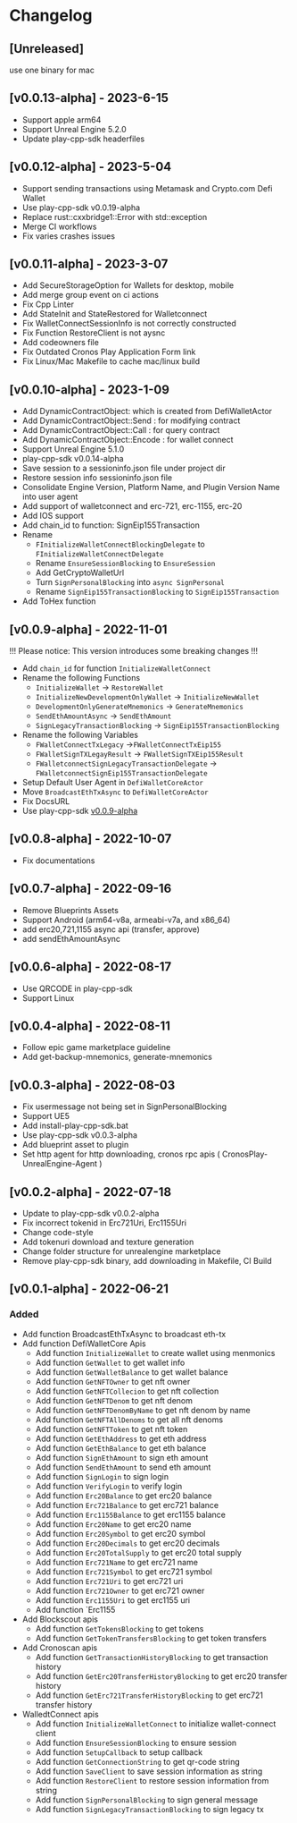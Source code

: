 # Changelog

## [Unreleased]
use one binary for mac

## [v0.0.13-alpha] - 2023-6-15
- Support apple arm64
- Support Unreal Engine 5.2.0
- Update play-cpp-sdk headerfiles 

## [v0.0.12-alpha] - 2023-5-04
- Support sending transactions using Metamask and Crypto.com Defi Wallet
- Use play-cpp-sdk v0.0.19-alpha
- Replace rust::cxxbridge1::Error with std::exception
- Merge CI workflows
- Fix varies crashes issues

## [v0.0.11-alpha] - 2023-3-07
- Add SecureStorageOption for Wallets for desktop, mobile
- Add merge group event on ci actions
- Fix Cpp Linter
- Add StateInit and StateRestored for Walletconnect
- Fix WalletConnectSessionInfo is not correctly constructed
- Fix Function RestoreClient is not aysnc
- Add codeowners file
- Fix Outdated Cronos Play Application Form link
- Fix Linux/Mac Makefile to cache mac/linux build


## [v0.0.10-alpha] - 2023-1-09
- Add DynamicContractObject: which is created from DefiWalletActor
- Add DynamicContractObject::Send : for modifying contract
- Add DynamicContractObject::Call : for query contract
- Add DynamicContractObject::Encode : for wallet connect
- Support Unreal Engine 5.1.0
- play-cpp-sdk v0.0.14-alpha
- Save session to a sessioninfo.json file under project dir
- Restore session info sessioninfo.json file
- Consolidate Engine Version, Platform Name, and Plugin Version Name into user agent
- Add support of walletconnect and erc-721, erc-1155, erc-20
- Add IOS support
- Add chain_id to function: SignEip155Transaction
- Rename
  - `FInitializeWalletConnectBlockingDelegate` to `FInitializeWalletConnectDelegate`
  - Rename `EnsureSessionBlocking` to `EnsureSession`
  - Add GetCryptoWalletUrl
  - Turn `SignPersonalBlocking` into `async SignPersonal`
  - Rename `SignEip155TransactionBlocking` to `SignEip155Transaction`
- Add ToHex function


## [v0.0.9-alpha] - 2022-11-01
!!! Please notice: This version introduces some breaking changes !!!
- Add `chain_id` for function `InitializeWalletConnect`
- Rename the following Functions
  - `InitializeWallet` -> `RestoreWallet`
  - `InitializeNewDevelopmentOnlyWallet` -> `InitializeNewWallet`
  - `DevelopmentOnlyGenerateMnemonics` -> `GenerateMnemonics`
  - `SendEthAmountAsync` -> `SendEthAmount`
  - `SignLegacyTransactionBlocking` -> `SignEip155TransactionBlocking`
- Rename the following Variables
  - `FWalletConnectTxLegacy` ->`FWalletConnectTxEip155`
  - `FWalletSignTXLegayResult` -> `FWalletSignTXEip155Result`
  - `FWalletconnectSignLegacyTransactionDelegate` -> `FWalletconnectSignEip155TransactionDelegate`
- Setup Default User Agent in `DefiWalletCoreActor`
- Move `BroadcastEthTxAsync` to `DefiWalletCoreActor`
- Fix DocsURL
- Use play-cpp-sdk [v0.0.9-alpha](https://github.com/cronos-labs/play-cpp-sdk/releases/tag/v0.0.9-alpha)

## [v0.0.8-alpha] - 2022-10-07
- Fix documentations

## [v0.0.7-alpha] - 2022-09-16
- Remove Blueprints Assets
- Support Android (arm64-v8a, armeabi-v7a, and x86_64)
- add erc20,721,1155 async api (transfer, approve)
- add sendEthAmountAsync

## [v0.0.6-alpha] - 2022-08-17
- Use QRCODE in play-cpp-sdk
- Support Linux

## [v0.0.4-alpha] - 2022-08-11
- Follow epic game marketplace guideline
- Add get-backup-mnemonics, generate-mnemonics


## [v0.0.3-alpha] - 2022-08-03
- Fix usermessage not being set in SignPersonalBlocking
- Support UE5
- Add install-play-cpp-sdk.bat
- Use play-cpp-sdk v0.0.3-alpha
- Add blueprint asset to plugin
- Set http agent for http downloading, cronos rpc apis ( CronosPlay-UnrealEngine-Agent )

## [v0.0.2-alpha] - 2022-07-18
- Update to play-cpp-sdk v0.0.2-alpha
- Fix incorrect tokenid in Erc721Uri, Erc1155Uri
- Change code-style
- Add tokenuri download and texture generation
- Change folder structure for unrealengine marketplace
- Remove play-cpp-sdk binary, add downloading in Makefile, CI Build

## [v0.0.1-alpha] - 2022-06-21
### Added
- Add function BroadcastEthTxAsync to broadcast eth-tx
- Add function DefiWalletCore Apis
  - Add function `InitializeWallet` to create wallet using menmonics
  - Add function `GetWallet` to get wallet info
  - Add function `GetWalletBalance` to get wallet balance
  - Add function `GetNFTOwner` to get nft owner
  - Add function `GetNFTCollecion` to get nft collection
  - Add function `GetNFTDenom` to get nft denom
  - Add function `GetNFTDenomByName` to get nft denom by name
  - Add function `GetNFTAllDenoms` to get all nft denoms
  - Add function `GetNFTToken` to get nft token
  - Add function `GetEthAddress` to get eth address
  - Add function `GetEthBalance` to get eth balance
  - Add function `SignEthAmount` to sign eth amount
  - Add function `SendEthAmount` to send eth amount
  - Add function `SignLogin` to sign login
  - Add function `VerifyLogin` to verify login
  - Add function `Erc20Balance` to get erc20 balance
  - Add function `Erc721Balance` to get erc721 balance
  - Add function `Erc1155Balance` to get erc1155 balance
  - Add function `Erc20Name` to get erc20 name
  - Add function `Erc20Symbol` to get erc20 symbol
  - Add function `Erc20Decimals` to get erc20 decimals
  - Add function `Erc20TotalSupply` to get erc20 total supply
  - Add function `Erc721Name` to get erc721 name
  - Add function `Erc721Symbol` to get erc721 symbol
  - Add function `Erc721Uri` to get erc721 uri
  - Add function `Erc721Owner` to get erc721 owner
  - Add function `Erc1155Uri` to get erc1155 uri
  - Add function `Erc1155
- Add Blockscout apis
  - Add function `GetTokensBlocking` to get tokens
  - Add function `GetTokenTransfersBlocking` to get token transfers
- Add Cronoscan apis
  - Add function `GetTransactionHistoryBlocking` to get transaction history
  - Add function `GetErc20TransferHistoryBlocking` to get erc20 transfer history
  - Add function `GetErc721TransferHistoryBlocking` to get erc721 transfer history
- WalledtConnect apis
  - Add function `InitializeWalletConnect` to initialize wallet-connect client
  - Add function `EnsureSessionBlocking` to ensure session
  - Add function `SetupCallback` to setup callback
  - Add function `GetConnectionString` to get qr-code string
  - Add function `SaveClient` to save session information as string
  - Add function `RestoreClient` to restore session information from string
  - Add function `SignPersonalBlocking` to sign general message
  - Add function `SignLegacyTransactionBlocking` to sign legacy tx
